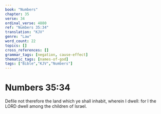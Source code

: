 ```yaml
---
book: "Numbers"
chapter: 35
verse: 34
ordinal_verse: 4880
ref: "Numbers 35:34"
translation: "KJV"
genre: "Law"
word_count: 22
topics: []
cross_references: []
grammar_tags: [negation, cause-effect]
thematic_tags: [names-of-god]
tags: ["Bible","KJV","Numbers"]
---
```


# Numbers 35:34

Defile not therefore the land which ye shall inhabit, wherein I dwell: for I the LORD dwell among the children of Israel.
